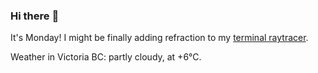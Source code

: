 ### Hi there :wave:

It's Monday! I might be finally adding refraction to my [terminal raytracer](https://github.com/bewuethr/bash-raytracer).

Weather in Victoria BC: partly cloudy, at +6°C.
